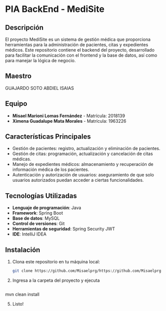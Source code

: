 # PIA BackEnd - MediSite

## Descripción
El proyecto MediSite es un sistema de gestión médica que proporciona herramientas para la administración de pacientes, citas y expedientes médicos. 
Este repositorio contiene el backend del proyecto, desarrollado para facilitar la comunicación con el frontend y la base de datos, así como para manejar la lógica de negocio.

## Maestro
GUAJARDO SOTO ABDIEL ISAIAS

## Equipo
- **Misael Marioni Lomas Fernández** - Matrícula: 2018139
- **Ximena Guadalupe Mata Morales** - Matrícula: 1963226

## Características Principales
- Gestión de pacientes: registro, actualización y eliminación de pacientes.
- Gestión de citas: programación, actualización y cancelación de citas médicas.
- Manejo de expedientes médicos: almacenamiento y recuperación de información médica de los pacientes.
- Autenticación y autorización de usuarios: aseguramiento de que solo usuarios autorizados puedan acceder a ciertas funcionalidades.

## Tecnologías Utilizadas
- **Lenguaje de programación**: Java
- **Framework**: Spring Boot
- **Base de datos**: MySQL
- **Control de versiones**: Git
- **Herramientas de seguridad**: Spring Security JWT
- **IDE**: IntelliJ IDEA

## Instalación
1. Clona este repositorio en tu máquina local:
   ```bash
   git clone https://github.com/Misaelprg/https://github.com/Misaelprg/BACK-END-PIA.git

3. Ingresa a la carpeta del proyecto y ejecuta
   ```bash
  mvn clean install

5. Listo!
